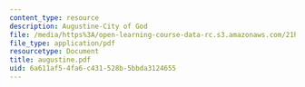 ```yaml
---
content_type: resource
description: Augustine-City of God
file: /media/https%3A/open-learning-course-data-rc.s3.amazonaws.com/21h-411-history-of-western-thought-500-1300-fall-2004/6a611af54fa6c431528b5bbda3124655_augustine.pdf
file_type: application/pdf
resourcetype: Document
title: augustine.pdf
uid: 6a611af5-4fa6-c431-528b-5bbda3124655
---
```


